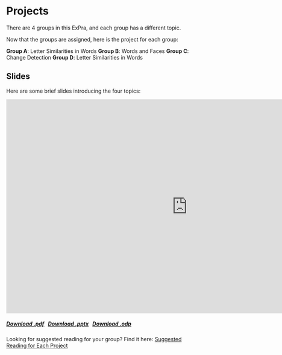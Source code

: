 # Projects

There are 4 groups in this ExPra, and each group has a different topic. 

Now that the groups are assigned, here is the project for each group:

**Group A**: Letter Similarities in Words
**Group B**: Words and Faces
**Group C**: Change Detection
**Group D**: Letter Similarities in Words

## Slides

Here are some brief slides introducing the four topics:

<iframe src="https://docs.google.com/presentation/d/e/2PACX-1vQtrBPkNbltbtESfMjbQmt2dQg9Dk4C-jkfsQxcVA1IoooCWIj8bN_LRouRpHy0dbe5dS91GU-xvNez/embed?start=false&loop=false" frameborder="0" width="960" height="569" allowfullscreen="true" mozallowfullscreen="true" webkitallowfullscreen="true"></iframe>

<h5>
<a href=https://docs.google.com/presentation/d/11_jFbdhQcQWst7wURzoz7wfD-QvSjxxu4EGfWybx4MA/export/pdf><i class="fa-solid fa-file-pdf"></i> Download .pdf</a>
&nbsp;
<a href=https://docs.google.com/presentation/d/11_jFbdhQcQWst7wURzoz7wfD-QvSjxxu4EGfWybx4MA/export/pptx><i class="fa-solid fa-file-powerpoint"></i> Download .pptx</a>
&nbsp;
<a href=https://docs.google.com/presentation/d/11_jFbdhQcQWst7wURzoz7wfD-QvSjxxu4EGfWybx4MA/export/odp><i class="fa-solid fa-file"></i> Download .odp</a>
</h5>

Looking for suggested reading for your group? Find it here: [Suggested Reading for Each Project](https://jackedtaylor.github.io/expra-wise24/general/reading.html#suggested-reading-specific-to-each-project)
